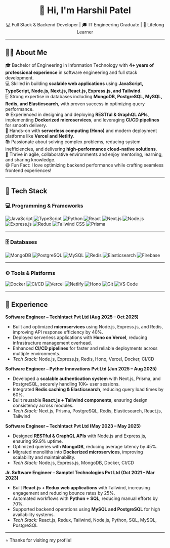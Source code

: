 <h1 align="center">👋 Hi, I'm Harshil Patel</h1>

<p align="center">
💻 Full Stack & Backend Developer | 🎓 IT Engineering Graduate | 🚀 Lifelong Learner  
</p>

---

## 🧑‍💼 About Me  

🎓 Bachelor of Engineering in Information Technology with **4+ years of professional experience** in software engineering and full stack development.  
💻 Skilled in building **scalable web applications** using **JavaScript, TypeScript, Node.js, Next.js, React.js, Express.js, and Tailwind**.  
🗄️ Strong expertise in databases including **MongoDB, PostgreSQL, MySQL, Redis, and Elasticsearch**, with proven success in optimizing query performance.  
⚙️ Experienced in designing and deploying **RESTful & GraphQL APIs**, implementing **Dockerized microservices**, and leveraging **CI/CD pipelines** for smooth delivery.  
🚀 Hands-on with **serverless computing (Hono)** and modern deployment platforms like **Vercel and Netlify**.  
📚 Passionate about solving complex problems, reducing system inefficiencies, and delivering **high-performance cloud-native solutions**.  
🤝 Thrive in agile, collaborative environments and enjoy mentoring, learning, and sharing knowledge.  
😄 Fun Fact: I love optimizing backend performance while crafting seamless frontend experiences!  

---

## 🚀 Tech Stack  

### 💻 Programming & Frameworks  
![JavaScript](https://img.shields.io/badge/JavaScript-F7DF1E?style=for-the-badge&logo=javascript&logoColor=black)
![TypeScript](https://img.shields.io/badge/TypeScript-3178C6?style=for-the-badge&logo=typescript&logoColor=white)
![Python](https://img.shields.io/badge/Python-3776AB?style=for-the-badge&logo=python&logoColor=white)
![React](https://img.shields.io/badge/React-20232A?style=for-the-badge&logo=react&logoColor=61DAFB)
![Next.js](https://img.shields.io/badge/Next.js-000000?style=for-the-badge&logo=nextdotjs&logoColor=white)
![Node.js](https://img.shields.io/badge/Node.js-339933?style=for-the-badge&logo=nodedotjs&logoColor=white)
![Express.js](https://img.shields.io/badge/Express.js-000000?style=for-the-badge&logo=express&logoColor=white)
![Redux](https://img.shields.io/badge/Redux-764ABC?style=for-the-badge&logo=redux&logoColor=white)
![Tailwind CSS](https://img.shields.io/badge/Tailwind_CSS-06B6D4?style=for-the-badge&logo=tailwind-css&logoColor=white)
![Prisma](https://img.shields.io/badge/Prisma-2D3748?style=for-the-badge&logo=prisma&logoColor=white)

---

### 🗄️ Databases  
![MongoDB](https://img.shields.io/badge/MongoDB-47A248?style=for-the-badge&logo=mongodb&logoColor=white)
![PostgreSQL](https://img.shields.io/badge/PostgreSQL-4169E1?style=for-the-badge&logo=postgresql&logoColor=white)
![MySQL](https://img.shields.io/badge/MySQL-4479A1?style=for-the-badge&logo=mysql&logoColor=white)
![Redis](https://img.shields.io/badge/Redis-DC382D?style=for-the-badge&logo=redis&logoColor=white)
![Elasticsearch](https://img.shields.io/badge/Elasticsearch-005571?style=for-the-badge&logo=elasticsearch&logoColor=white)
![Firebase](https://img.shields.io/badge/Firebase-FFCA28?style=for-the-badge&logo=firebase&logoColor=black)

---

### ⚙️ Tools & Platforms  
![Docker](https://img.shields.io/badge/Docker-2496ED?style=for-the-badge&logo=docker&logoColor=white)
![CI/CD](https://img.shields.io/badge/CI%2FCD-2088FF?style=for-the-badge&logo=githubactions&logoColor=white)
![Vercel](https://img.shields.io/badge/Vercel-000000?style=for-the-badge&logo=vercel&logoColor=white)
![Netlify](https://img.shields.io/badge/Netlify-00C7B7?style=for-the-badge&logo=netlify&logoColor=white)
![Hono](https://img.shields.io/badge/Hono-FF5733?style=for-the-badge&logo=serverless&logoColor=white)
![Git](https://img.shields.io/badge/Git-F05032?style=for-the-badge&logo=git&logoColor=white)
![VS Code](https://img.shields.io/badge/VS_Code-007ACC?style=for-the-badge&logo=visual-studio-code&logoColor=white)

---

## 💼 Experience  

**Software Engineer – TechIntact Pvt Ltd (Aug 2025 – Oct 2025)**  
- Built and optimized **microservices** using Node.js, Express.js, and Redis, improving API response efficiency by 40%.  
- Deployed serverless applications with **Hono on Vercel**, reducing infrastructure management overhead.  
- Enhanced **CI/CD pipelines** for faster and reliable deployments across multiple environments.  
- *Tech Stack:* Node.js, Express.js, Redis, Hono, Vercel, Docker, CI/CD  

**Software Engineer – Pyther Innovations Pvt Ltd (Jun 2025 – Aug 2025)**  
- Developed a **scalable authentication system** with Next.js, Prisma, and PostgreSQL, securely handling 10K+ user sessions.  
- Integrated **Redis caching & Elasticsearch**, reducing query load times by 60%.  
- Built reusable **React.js + Tailwind components**, ensuring design consistency across modules.  
- *Tech Stack:* Next.js, Prisma, PostgreSQL, Redis, Elasticsearch, React.js, Tailwind  

**Software Engineer – TechIntact Pvt Ltd (May 2023 – May 2025)**  
- Designed **RESTful & GraphQL APIs** with Node.js and Express.js, ensuring 99.9% uptime.  
- Optimized queries with **MongoDB**, reducing average latency by 45%.  
- Migrated monoliths into **Dockerized microservices**, improving scalability and maintainability.  
- *Tech Stack:* Node.js, Express.js, MongoDB, Docker, CI/CD  

**Jr. Software Engineer – Samptel Technologies Pvt Ltd (Oct 2021 – Mar 2023)**  
- Built **React.js + Redux web applications** with Tailwind, increasing engagement and reducing bounce rates by 25%.  
- Automated workflows with **Python + SQL**, reducing manual efforts by 70%.  
- Supported backend operations using **MySQL and PostgreSQL** for high availability systems.  
- *Tech Stack:* React.js, Redux, Tailwind, Node.js, Python, SQL, MySQL, PostgreSQL  

---

⭐ Thanks for visiting my profile!  
